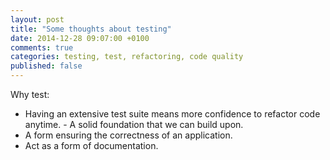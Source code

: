 ```yaml
---
layout: post
title: "Some thoughts about testing"
date: 2014-12-28 09:07:00 +0100
comments: true
categories: testing, test, refactoring, code quality
published: false
---
```

Why test:
- Having an extensive test suite means more confidence to refactor code anytime. - A solid foundation that we can build upon.
- A form ensuring the correctness of an application.
- Act as a form of documentation.
